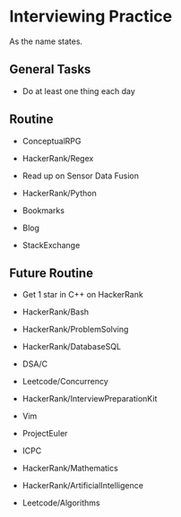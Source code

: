 # Interviewing Practice
As the name states.

## General Tasks
* Do at least one thing each day

## Routine
* ConceptualRPG

* HackerRank/Regex
* Read up on Sensor Data Fusion
* HackerRank/Python
* Bookmarks
* Blog
* StackExchange

## Future Routine
* Get 1 star in C++ on HackerRank
* HackerRank/Bash
* HackerRank/ProblemSolving

* HackerRank/DatabaseSQL
* DSA/C
* Leetcode/Concurrency
* HackerRank/InterviewPreparationKit
* Vim
* ProjectEuler
* ICPC
* HackerRank/Mathematics
* HackerRank/ArtificialIntelligence
* Leetcode/Algorithms

